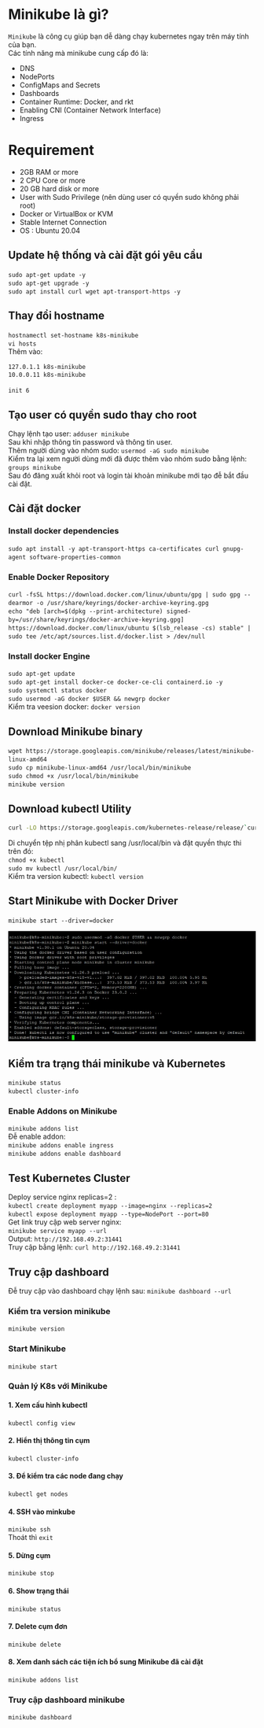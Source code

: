 # Minikube là gì?
`Minikube` là công cụ giúp bạn dễ dàng chạy kubernetes ngay trên máy tính của bạn.  
Các tính năng mà minikube cung cấp đó là:  
- DNS  
- NodePorts  
- ConfigMaps and Secrets  
- Dashboards  
- Container Runtime: Docker, and rkt  
- Enabling CNI (Container Network Interface)  
- Ingress  

# Requirement
- 2GB RAM or more
- 2 CPU Core or more
- 20 GB hard disk or more
- User with Sudo Privilege (nên dùng user có quyền sudo không phải root)
- Docker or VirtualBox or KVM
- Stable Internet Connection
- OS : Ubuntu 20.04
## Update hệ thống và cài đặt gói yêu cầu
`sudo apt-get update -y`  
`sudo apt-get upgrade -y`  
`sudo apt install curl wget apt-transport-https -y`
## Thay đổi hostname
`hostnamectl set-hostname k8s-minikube`  
`vi hosts`  
Thêm vào: 
```sh
127.0.1.1 k8s-minikube
10.0.0.11 k8s-minikube
```
`init 6`  
## Tạo user có quyền sudo thay cho root
Chạy lệnh tạo user: `adduser minikube`  
Sau khi nhập thông tin password và thông tin user.  
Thêm người dùng vào nhóm sudo: `usermod -aG sudo minikube`  
Kiểm tra lại xem người dùng mới đã được thêm vào nhóm sudo bằng lệnh:
`groups minikube`  
Sau đó đăng xuất khỏi root và login tài khoản minikube mới tạo đễ bắt đầu cài đặt.
## Cài đặt docker
### Install docker dependencies
`sudo apt install -y apt-transport-https ca-certificates curl gnupg-agent software-properties-common`  
### Enable Docker Repository
`curl -fsSL https://download.docker.com/linux/ubuntu/gpg | sudo gpg --dearmor -o /usr/share/keyrings/docker-archive-keyring.gpg`  
`echo "deb [arch=$(dpkg --print-architecture) signed-by=/usr/share/keyrings/docker-archive-keyring.gpg] https://download.docker.com/linux/ubuntu $(lsb_release -cs) stable" | sudo tee /etc/apt/sources.list.d/docker.list > /dev/null`  
### Install docker Engine
`sudo apt-get update`  
`sudo apt-get install docker-ce docker-ce-cli containerd.io -y`  
`sudo systemctl status docker`  
`sudo usermod -aG docker $USER && newgrp docker`  
Kiểm tra veesion docker:  `docker version`  
## Download Minikube binary
`wget https://storage.googleapis.com/minikube/releases/latest/minikube-linux-amd64`  
`sudo cp minikube-linux-amd64 /usr/local/bin/minikube`  
`sudo chmod +x /usr/local/bin/minikube`  
`minikube version`  
## Download kubectl Utility
```sh
curl -LO https://storage.googleapis.com/kubernetes-release/release/`curl -s https://storage.googleapis.com/kubernetes-release/release/stable.txt`/bin/linux/amd64/kubectl

```
Di chuyển tệp nhị phân kubectl sang /usr/local/bin và đặt quyền thực thi trên đó:  
`chmod +x kubectl`  
`sudo mv kubectl /usr/local/bin/`  
Kiểm tra version kubectl: `kubectl version`  
## Start Minikube with Docker Driver
`minikube start --driver=docker`  

<img src="/images/minikube.jpg">

## Kiểm tra trạng thái minikube và Kubernetes
`minikube status`  
`kubectl cluster-info`  
### Enable Addons on Minikube
`minikube addons list`  
Đễ enable addon:  
`minikube addons enable ingress`  
`minikube addons enable dashboard`  
## Test Kubernetes Cluster
Deploy service nginx replicas=2 :  
`kubectl create deployment myapp --image=nginx --replicas=2`  
`kubectl expose deployment myapp --type=NodePort --port=80`  
Get link truy cập web server nginx:  
`minikube service myapp --url`  
Output: `http://192.168.49.2:31441`  
Truy cập bằng lệnh: `curl http://192.168.49.2:31441`  
## Truy cập dashboard
Đễ truy cập vào dashboard chạy lệnh sau: `minikube dashboard --url`  

### Kiểm tra version minikube
`minikube version`

 ### Start Minikube
 `minikube start`  
 ### Quản lý K8s với Minikube
 #### 1. Xem cấu hình kubectl 
 `kubectl config view`  
 #### 2. Hiển thị thông tin cụm
 `kubectl cluster-info`  
 #### 3. Để kiểm tra các node đang chạy
 `kubectl get nodes`  
 #### 4. SSH vào minkube
 `minikube ssh`  
Thoát thì `exit`  
#### 5. Dừng cụm
`minikube stop`  
#### 6. Show trạng thái
`minikube status`  
#### 7. Delete cụm đơn
`minikube delete`  
#### 8. Xem danh sách các tiện ích bổ sung Minikube đã cài đặt
`minikube addons list`  
### Truy cập dashboard minikube
`minikube dashboard`  


